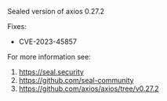 Sealed version of axios 0.27.2

Fixes:
- CVE-2023-45857

For more information see:
  1. https://seal.security
  2. https://github.com/seal-community
  3. https://github.com/axios/axios/tree/v0.27.2
